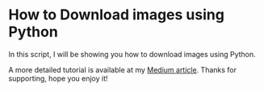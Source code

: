 # How to Download images using Python

In this script, I will be showing you how to download images using Python.

A more detailed tutorial is available at my [Medium article](). Thanks for supporting, hope you enjoy it!
